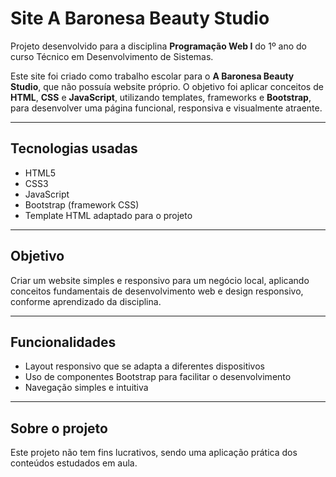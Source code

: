 # Site A Baronesa Beauty Studio

Projeto desenvolvido para a disciplina **Programação Web I** do 1º ano do curso Técnico em Desenvolvimento de Sistemas.

Este site foi criado como trabalho escolar para o **A Baronesa Beauty Studio**, que não possuía website próprio. O objetivo foi aplicar conceitos de **HTML**, **CSS** e **JavaScript**, utilizando templates, frameworks e **Bootstrap**, para desenvolver uma página funcional, responsiva e visualmente atraente.

---

## Tecnologias usadas

- HTML5  
- CSS3  
- JavaScript  
- Bootstrap (framework CSS)  
- Template HTML adaptado para o projeto

---

## Objetivo

Criar um website simples e responsivo para um negócio local, aplicando conceitos fundamentais de desenvolvimento web e design responsivo, conforme aprendizado da disciplina.

---

## Funcionalidades

- Layout responsivo que se adapta a diferentes dispositivos  
- Uso de componentes Bootstrap para facilitar o desenvolvimento  
- Navegação simples e intuitiva

---

## Sobre o projeto

Este projeto não tem fins lucrativos, sendo uma aplicação prática dos conteúdos estudados em aula.


